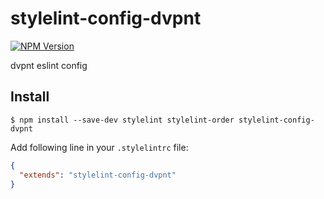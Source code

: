 # stylelint-config-dvpnt
[![NPM Version](https://img.shields.io/npm/v/stylelint-config-dvpnt.svg)](https://www.npmjs.com/package/stylelint-config-dvpnt)

dvpnt eslint config

## Install
    $ npm install --save-dev stylelint stylelint-order stylelint-config-dvpnt


Add following line in your `.stylelintrc` file:

```json
{
  "extends": "stylelint-config-dvpnt"
}
```
